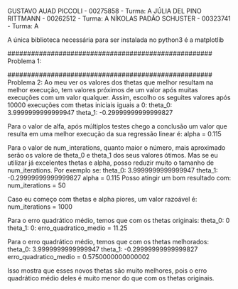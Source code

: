 GUSTAVO AUAD PICCOLI - 00275858 - Turma: A 
JÚLIA DEL PINO RITTMANN - 00262512 - Turma: A 
NÍKOLAS PADÃO SCHUSTER - 00323741 - Turma: A

A única biblioteca necessária para ser instalada no python3 é a matplotlib

####################################################
Problema 1:


####################################################
Problema 2:
Ao meu ver os valores dos thetas que melhor resultam na melhor execução, tem valores próximos de um valor após muitas execuções com um valor qualquer. Assim, escolho os seguites valores após 10000 execuções com thetas iniciais iguais a 0:
theta_0: 3.9999999999999947
theta_1: -0.29999999999999827

Para o valor de alfa, após múltiplos testes chego a conclusão um valor que resulta em uma melhor execução da sua regressão linear é:
alpha = 0.115

Para o valor de num_interations, quanto maior o número, mais aproximado serão os valore de theta_0 e theta_1 dos seus valores ótimos. Mas se eu utilizar já excelentes thetas e alpha, posso reduzir muito o tamanho de num_iterations. Por exemplo se:
theta_0: 3.9999999999999947
theta_1: -0.29999999999999827
alpha = 0.115
Posso atingir um bom resultado com:
num_iterations = 50

Caso eu começo com thetas e alpha piores, um valor razoável é:
num_iterations = 1000

Para o erro quadrático médio, temos que com os thetas originais:
theta_0: 0
theta_1: 0:
erro_quadratico_medio = 11.25

Para o erro quadrático médio, temos que com os thetas melhorados:
theta_0: 3.9999999999999947
theta_1: -0.29999999999999827
erro_quadratico_medio = 0.5750000000000002

Isso mostra que esses novos thetas são muito melhores, pois o erro quadrático médio deles é muito menor do que com os thetas originais.
